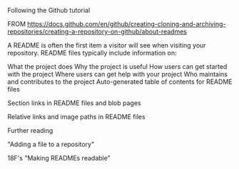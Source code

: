 Following the Github tutorial

FROM https://docs.github.com/en/github/creating-cloning-and-archiving-repositories/creating-a-repository-on-github/about-readmes

A README is often the first item a visitor will see when visiting your repository. README files typically include information on:

What the project does
Why the project is useful
How users can get started with the project
Where users can get help with your project
Who maintains and contributes to the project
Auto-generated table of contents for README files

Section links in README files and blob pages

Relative links and image paths in README files

Further reading

"Adding a file to a repository"

18F's "Making READMEs readable"
 
 
